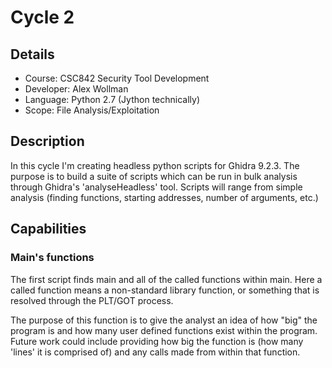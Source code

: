 # Cycle 2
## Details
- Course: CSC842 Security Tool Development
- Developer: Alex Wollman
- Language: Python 2.7 (Jython technically)
- Scope: File Analysis/Exploitation
## Description
In this cycle I'm creating headless python scripts for Ghidra 9.2.3. The purpose is to build a suite of scripts which can be run in bulk analysis through Ghidra's 'analyseHeadless' tool. Scripts will range from simple analysis (finding functions, starting addresses, number of arguments, etc.)
## Capabilities
### Main's functions
The first script finds main and all of the called functions within main. Here a called function means a non-standard library function, or something that is resolved through the PLT/GOT process.

The purpose of this function is to give the analyst an idea of how "big" the program is and how many user defined functions exist within the program. Future work could include providing how big the function is (how many 'lines' it is comprised of) and any calls made from within that function.
